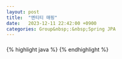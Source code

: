 ```yaml
---
layout: post
title:  "엔티티 매핑"
date:   2023-12-11 22:42:00 +0900
categories: Group&nbsp;:&nbsp;Spring JPA
---
```


### 

{% highlight java %}
{% endhighlight %}